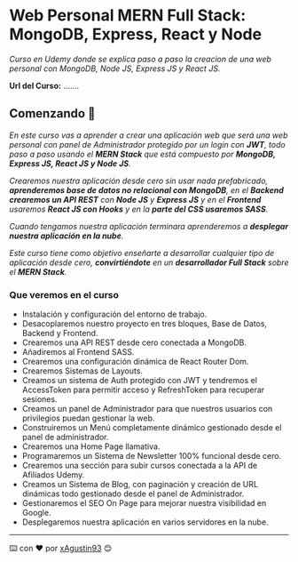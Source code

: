 # Web Personal MERN Full Stack: MongoDB, Express, React y Node

_Curso en Udemy donde se explica paso a paso la creacion de una web personal con MongoDB, Node JS, Express JS y React JS._

**Url del Curso:** .......

## Comenzando 🚀

_En este curso vas a aprender a crear una aplicación web que será una web personal con panel de Administrador protegido por un login con **JWT**, todo paso a paso usando el **MERN Stack** que está compuesto por **MongoDB, Express JS, React JS y Node JS**._

_Crearemos nuestra aplicación desde cero sin usar nada prefabricado, **aprenderemos base de datos no relacional con MongoDB**, en el **Backend crearemos un API REST** con **Node JS** y **Express JS** y en el **Frontend** usaremos **React JS con Hooks** y en la **parte del CSS usaremos SASS**._

_Cuando tengamos nuestra aplicación terminara aprenderemos a **desplegar nuestra aplicación en la nube**._

_Este curso tiene como objetivo enseñarte a desarrollar cualquier tipo de aplicación desde cero, **convirtiéndote** en un **desarrollador Full Stack** sobre el **MERN Stack**._

### Que veremos en el curso

- Instalación y configuración del entorno de trabajo.
- Desacoplaremos nuestro proyecto en tres bloques, Base de Datos, Backend y Frontend.
- Crearemos una API REST desde cero conectada a MongoDB.
- Añadiremos al Frontend SASS.
- Crearemos una configuración dinámica de React Router Dom.
- Crearemos Sistemas de Layouts.
- Creamos un sistema de Auth protegido con JWT y tendremos el AccessToken para permitir acceso y RefreshToken para recuperar sesiones.
- Creamos un panel de Administrador para que nuestros usuarios con privilegios puedan gestionar la web.
- Construiremos un Menú completamente dinámico gestionado desde el panel de administrador.
- Crearemos una Home Page llamativa.
- Programaremos un Sistema de Newsletter 100% funcional desde cero.
- Crearemos una sección para subir cursos conectada a la API de Afiliados Udemy.
- Creamos un Sistema de Blog, con paginación y creación de URL dinámicas todo gestionado desde el panel de Administrador.
- Gestionaremos el SEO On Page para mejorar nuestra visibilidad en Google.
- Desplegaremos nuestra aplicación en varios servidores en la nube.

---

⌨️ con ❤️ por [xAgustin93](https://github.com/xAgustin93) 😊
